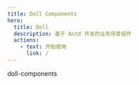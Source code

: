 ```yaml
---
title: Doll Components
hero:
  title: Doll
  description: 基于 Antd 开发的业务场景组件
  actions:
    - text: 开始使用
      link: /
---
```


doll-components
